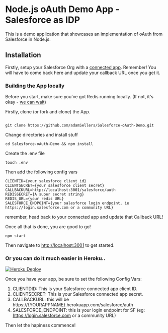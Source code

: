 # Node.js oAuth Demo App - Salesforce as IDP

This is a demo application that showcases an implementation of oAuth from Salesforce in Node.js.

## Installation

Firstly, setup your Salesforce Org with a [connected app](https://trailhead.salesforce.com/en/projects/workshop-electric-imp/steps/connected-app-setup). Remember! You will have to come back here and update your callback URL once you get it.

### Building the App locally

Before you start, make sure you've got Redis running locally. (If not, it's okay - [we can wait](https://redis.io/topics/quickstart))

Firstly, clone (or fork and clone) the App.

```

git clone https://github.com/adamSellers/Salesforce-oAuth-Demo.git
```

Change directories and install stuff

```
cd Salesforce-oAuth-Demo && npm install
```

Create the .env file

```
touch .env
```

Then add the following config vars

```
CLIENTID={your salesforce client id}
CLIENTSECRET={your salesforce client secret}
CALLBACKURL=http://localhost:3001/salesforce/auth
REDISSECRET={A super secret string}
REDIS_URL={your redis URL}
SALESFORCE_ENDPOINT={your salesforce login endpoint, ie https://login.salesforce.com or a community URL}
```

remember, head back to your connected app and update that Callback URL!

Once all that is done, you are good to go!

```
npm start
```

Then navigate to [http://localhost:3001](http://localhost:3001) to get started.

### Or you can do it much easier in Heroku..

[![Heroku Deploy](https://www.herokucdn.com/deploy/button.svg)](https://heroku.com/deploy?template=https://github.com/BrighterCloud/Salesforce-oAuth-Demo.git)

Once you have your app, be sure to set the following Config Vars:

1. CLIENTDID: This is your Salesforce connected app client ID.
2. CLIENTSECRET: This is your Salesforce connected app secret.
3. CALLBACKURL: this will be https://{YOURAPPNAME}.herokuapp.com/salesforce/auth
4. SALESFORCE_ENDPOINT: this is your login endpoint for SF (eg: https://login.salesforce.com or a community URL)

Then let the hapiness commence!
